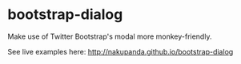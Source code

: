 bootstrap-dialog
================

Make use of Twitter Bootstrap's modal more monkey-friendly.

See live examples here: <a href="http://nakupanda.github.io/bootstrap-dialog" target="_blank">http://nakupanda.github.io/bootstrap-dialog</a>
